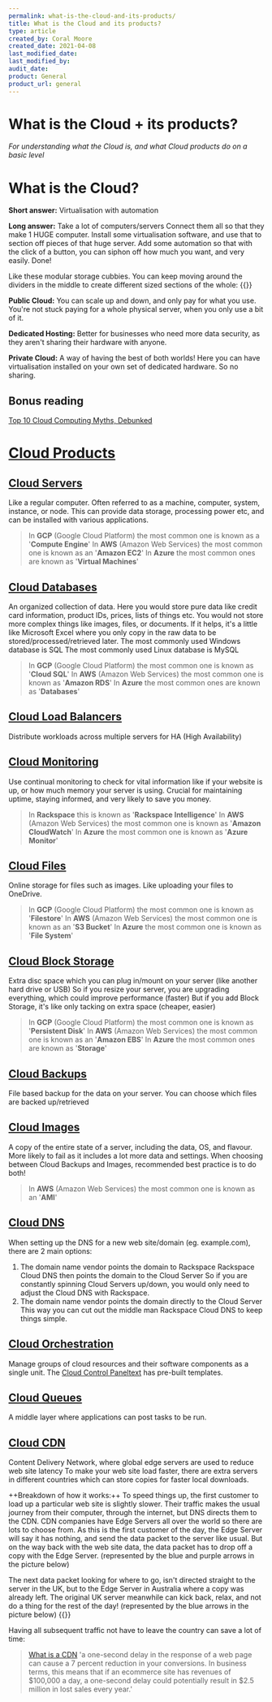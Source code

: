```yaml
---
permalink: what-is-the-cloud-and-its-products/
title: What is the Cloud and its products?
type: article
created_by: Coral Moore
created_date: 2021-04-08
last_modified_date: 
last_modified_by: 
audit_date:
product: General
product_url: general
---
```


# What is the Cloud + its products?
*For understanding what the Cloud is, and what Cloud products do on a basic level*

# What is the Cloud?
**Short answer:** Virtualisation with automation

**Long answer:**
Take a lot of computers/servers
Connect them all so that they make 1 HUGE computer.
Install some virtualisation software, and use that to section off pieces of that huge server.
Add some automation so that with the click of a button, you can siphon off how much you want, and very easily.
Done!

Like these modular storage cubbies. You can keep moving around the dividers in the middle to create different sized sections of the whole:
{{<image src="cloud.gif" alt="" title="">}}

**Public Cloud:** You can scale up and down, and only pay for what you use.
You're not stuck paying for a whole physical server, when you only use a bit of it.

**Dedicated Hosting:** Better for businesses who need more data security, as they aren't sharing their hardware with anyone.

**Private Cloud:** A way of having the best of both worlds!
Here you can have virtualisation installed on your own set of dedicated hardware.
So no sharing.

## Bonus reading
[Top 10 Cloud Computing Myths, Debunked](https://www.rackspace.com/library/cloud-computing-myths)

# [Cloud Products](https://docs.rackspace.com/support/how-to/#cloud-hosting)
## [Cloud Servers](https://docs.rackspace.com/support/how-to/cloud-servers)
Like a regular computer.
Often referred to as a machine, computer, system, instance, or node.
This can provide data storage, processing power etc, and can be installed with various applications.
> In **GCP** (Google Cloud Platform) the most common one is known as a '**Compute Engine**'
In **AWS** (Amazon Web Services) the most common one is known as an '**Amazon EC2**'
In **Azure** the most common ones are known as '**Virtual Machines**'
## [Cloud Databases](https://docs.rackspace.com/support/how-to/cloud-databases)
An organized collection of data.
Here you would store pure data like credit card information, product IDs, prices, lists of things etc.
You would not store more complex things like images, files, or documents.
If it helps, it's a little like Microsoft Excel where you only copy in the raw data to be stored/processed/retrieved later.
The most commonly used Windows database is SQL
The most commonly used Linux database is MySQL
> In **GCP** (Google Cloud Platform) the most common one is known as '**Cloud SQL**'
In **AWS** (Amazon Web Services) the most common one is known as '**Amazon RDS**'
In **Azure** the most common ones are known as '**Databases**'
## [Cloud Load Balancers](https://docs.rackspace.com/support/how-to/cloud-load-balancers)
Distribute workloads across multiple servers for HA (High Availability)

## [Cloud Monitoring](https://docs.rackspace.com/support/how-to/rackspace-monitoring)
Use continual monitoring to check for vital information like if your website is up, or how much memory your server is using.
Crucial for maintaining uptime, staying informed, and very likely to save you money.
> In **Rackspace** this is known as '**Rackspace Intelligence**'
In **AWS** (Amazon Web Services) the most common one is known as '**Amazon CloudWatch**'
In **Azure** the most common one is known as '**Azure Monitor**'
## [Cloud Files](https://docs.rackspace.com/support/how-to/cloud-files)
Online storage for files such as images.
Like uploading your files to OneDrive.
> In **GCP** (Google Cloud Platform) the most common one is known as '**Filestore**'
In **AWS** (Amazon Web Services) the most common one is known as an '**S3 Bucket**'
In **Azure** the most common one is known as '**File System**'
## [Cloud Block Storage](https://docs.rackspace.com/support/how-to/cloud-block-storage)
Extra disc space which you can plug in/mount on your server (like another hard drive or USB)
So if you resize your server, you are upgrading everything, which could improve performance (faster)
But if you add Block Storage, it's like only tacking on extra space (cheaper, easier)
> In **GCP** (Google Cloud Platform) the most common one is known as '**Persistent Disk**'
In **AWS** (Amazon Web Services) the most common one is known as an '**Amazon EBS**'
In **Azure** the most common ones are known as '**Storage**'
## [Cloud Backups](https://docs.rackspace.com/support/how-to/cloud-backup)
File based backup for the data on your server.
You can choose which files are backed up/retrieved

## [Cloud Images](https://docs.rackspace.com/support/how-to/cloud-images)
A copy of the entire state of a server, including the data, OS, and flavour.
More likely to fail as it includes a lot more data and settings.
When choosing between Cloud Backups and Images, recommended best practice is to do both!
> In **AWS** (Amazon Web Services) the most common one is known as an '**AMI**'
## [Cloud DNS](https://docs.rackspace.com/support/how-to/cloud-dns)
When setting up the DNS for a new web site/domain (eg. example.com), there are 2 main options:
1. The domain name vendor points the domain to Rackspace
    Rackspace Cloud DNS then points the domain to the Cloud Server
    So if you are constantly spinning Cloud Servers up/down, you would only need to adjust the Cloud DNS with Rackspace.
2. The domain name vendor points the domain directly to the Cloud Server
    This way you can cut out the middle man Rackspace Cloud DNS to keep things simple.

## [Cloud Orchestration](https://docs.rackspace.com/support/how-to/cloud-orchestration)
Manage groups of cloud resources and their software components as a single unit.
The [Cloud Control Paneltext](login.rackspace.com) has pre-built templates.

## [Cloud Queues](https://docs.rackspace.com/support/how-to/cloud-queues)
A middle layer where applications can post tasks to be run.

## [Cloud CDN](https://docs.rackspace.com/support/how-to/rackspace-cdn)
Content Delivery Network, where global edge servers are used to reduce web site latency
To make your web site load faster, there are extra servers in different countries which can store copies for faster local downloads.

++Breakdown of how it works:++
To speed things up, the first customer to load up a particular web site is slightly slower.
Their traffic makes the usual journey from their computer, through the internet, but DNS directs them to the CDN.
CDN companies have Edge Servers all over the world so there are lots to choose from.
As this is the first customer of the day, the Edge Server will say it has nothing, and send the data packet to the server like usual.
But on the way back with the web site data, the data packet has to drop off a copy with the Edge Server.
(represented by the blue and purple arrows in the picture below)

The next data packet looking for where to go, isn't directed straight to the server in the UK, but to the Edge Server in Australia where a copy was already left.
The original UK server meanwhile can kick back, relax, and not do a thing for the rest of the day!
(represented by the blue arrows in the picture below)
{{<image src="cdn.png" alt="" title="">}}

Having all subsequent traffic not have to leave the country can save a lot of time:
> [What is a CDN](https://www.rackspace.com/library/what-is-a-cdn)
'a one-second delay in the response of a web page can cause a 7 percent reduction in your conversions.
In business terms, this means that if an ecommerce site has revenues of $100,000 a day,
a one-second delay could potentially result in $2.5 million in lost sales every year.'
